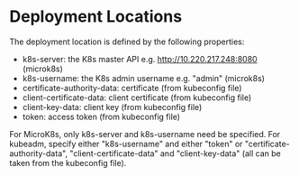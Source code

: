 # Deployment Locations

The deployment location is defined by the following properties:

* k8s-server: the K8s master API e.g. http://10.220.217.248:8080 (microk8s)
* k8s-username: the K8s admin username e.g. "admin" (microk8s)
* certificate-authority-data: certificate (from kubeconfig file)
* client-certificate-data: client certificate (from kubeconfig file)
* client-key-data: client key (from kubeconfig file)
* token: access token (from kubeconfig file)

For MicroK8s, only k8s-server and k8s-username need be specified. For kubeadm, specify either "k8s-username" and either "token" or "certificate-authority-data", "client-certificate-data" and "client-key-data" (all can be taken from the kubeconfig file).